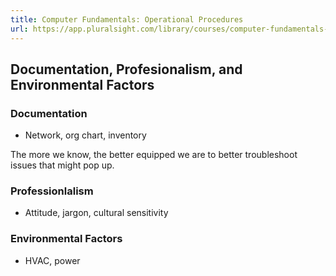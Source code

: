 ```yaml
---
title: Computer Fundamentals: Operational Procedures
url: https://app.pluralsight.com/library/courses/computer-fundamentals-operational-procedures/table-of-contents
---
```


## Documentation, Profesionalism, and Environmental Factors

### Documentation

- Network, org chart, inventory

The more we know, the better equipped we are to better troubleshoot issues that might pop up.

### Professionlalism

- Attitude, jargon, cultural sensitivity

### Environmental Factors

- HVAC, power
